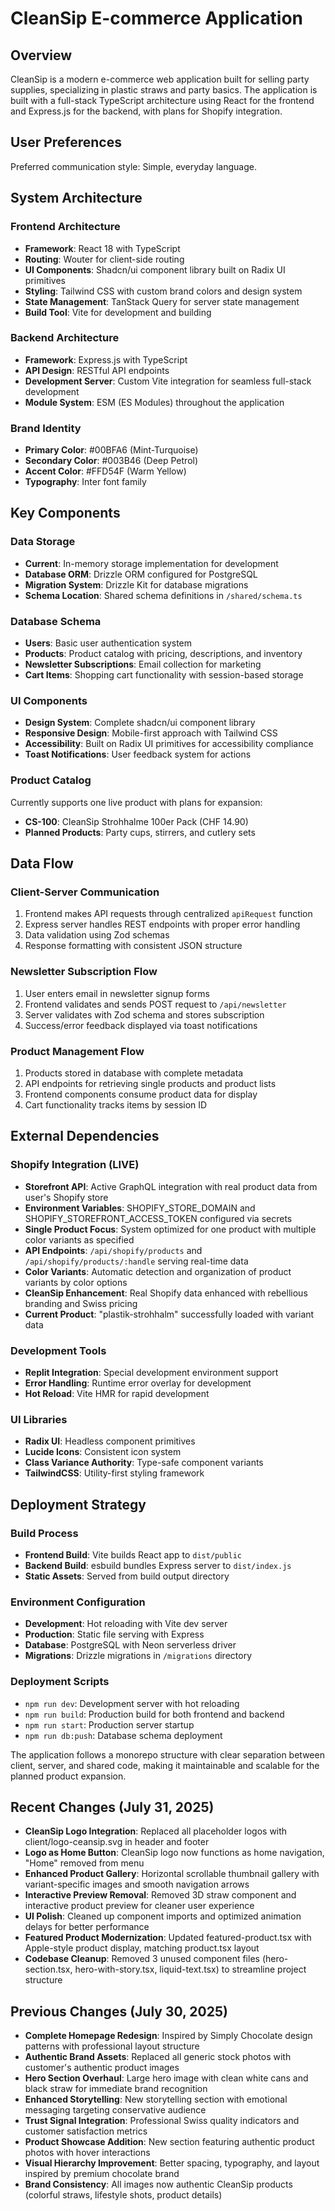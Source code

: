 # CleanSip E-commerce Application

## Overview

CleanSip is a modern e-commerce web application built for selling party supplies, specializing in plastic straws and party basics. The application is built with a full-stack TypeScript architecture using React for the frontend and Express.js for the backend, with plans for Shopify integration.

## User Preferences

Preferred communication style: Simple, everyday language.

## System Architecture

### Frontend Architecture
- **Framework**: React 18 with TypeScript
- **Routing**: Wouter for client-side routing
- **UI Components**: Shadcn/ui component library built on Radix UI primitives
- **Styling**: Tailwind CSS with custom brand colors and design system
- **State Management**: TanStack Query for server state management
- **Build Tool**: Vite for development and building

### Backend Architecture
- **Framework**: Express.js with TypeScript
- **API Design**: RESTful API endpoints
- **Development Server**: Custom Vite integration for seamless full-stack development
- **Module System**: ESM (ES Modules) throughout the application

### Brand Identity
- **Primary Color**: #00BFA6 (Mint-Turquoise)
- **Secondary Color**: #003B46 (Deep Petrol)
- **Accent Color**: #FFD54F (Warm Yellow)
- **Typography**: Inter font family

## Key Components

### Data Storage
- **Current**: In-memory storage implementation for development
- **Database ORM**: Drizzle ORM configured for PostgreSQL
- **Migration System**: Drizzle Kit for database migrations
- **Schema Location**: Shared schema definitions in `/shared/schema.ts`

### Database Schema
- **Users**: Basic user authentication system
- **Products**: Product catalog with pricing, descriptions, and inventory
- **Newsletter Subscriptions**: Email collection for marketing
- **Cart Items**: Shopping cart functionality with session-based storage

### UI Components
- **Design System**: Complete shadcn/ui component library
- **Responsive Design**: Mobile-first approach with Tailwind CSS
- **Accessibility**: Built on Radix UI primitives for accessibility compliance
- **Toast Notifications**: User feedback system for actions

### Product Catalog
Currently supports one live product with plans for expansion:
- **CS-100**: CleanSip Strohhalme 100er Pack (CHF 14.90)
- **Planned Products**: Party cups, stirrers, and cutlery sets

## Data Flow

### Client-Server Communication
1. Frontend makes API requests through centralized `apiRequest` function
2. Express server handles REST endpoints with proper error handling
3. Data validation using Zod schemas
4. Response formatting with consistent JSON structure

### Newsletter Subscription Flow
1. User enters email in newsletter signup forms
2. Frontend validates and sends POST request to `/api/newsletter`
3. Server validates with Zod schema and stores subscription
4. Success/error feedback displayed via toast notifications

### Product Management Flow
1. Products stored in database with complete metadata
2. API endpoints for retrieving single products and product lists
3. Frontend components consume product data for display
4. Cart functionality tracks items by session ID

## External Dependencies

### Shopify Integration (LIVE)
- **Storefront API**: Active GraphQL integration with real product data from user's Shopify store
- **Environment Variables**: SHOPIFY_STORE_DOMAIN and SHOPIFY_STOREFRONT_ACCESS_TOKEN configured via secrets
- **Single Product Focus**: System optimized for one product with multiple color variants as specified
- **API Endpoints**: `/api/shopify/products` and `/api/shopify/products/:handle` serving real-time data
- **Color Variants**: Automatic detection and organization of product variants by color options
- **CleanSip Enhancement**: Real Shopify data enhanced with rebellious branding and Swiss pricing
- **Current Product**: "plastik-strohhalm" successfully loaded with variant data

### Development Tools
- **Replit Integration**: Special development environment support
- **Error Handling**: Runtime error overlay for development
- **Hot Reload**: Vite HMR for rapid development

### UI Libraries
- **Radix UI**: Headless component primitives
- **Lucide Icons**: Consistent icon system
- **Class Variance Authority**: Type-safe component variants
- **TailwindCSS**: Utility-first styling framework

## Deployment Strategy

### Build Process
- **Frontend Build**: Vite builds React app to `dist/public`
- **Backend Build**: esbuild bundles Express server to `dist/index.js`
- **Static Assets**: Served from build output directory

### Environment Configuration
- **Development**: Hot reloading with Vite dev server
- **Production**: Static file serving with Express
- **Database**: PostgreSQL with Neon serverless driver
- **Migrations**: Drizzle migrations in `/migrations` directory

### Deployment Scripts
- `npm run dev`: Development server with hot reloading
- `npm run build`: Production build for both frontend and backend
- `npm run start`: Production server startup
- `npm run db:push`: Database schema deployment

The application follows a monorepo structure with clear separation between client, server, and shared code, making it maintainable and scalable for the planned product expansion.

## Recent Changes (July 31, 2025)
- **CleanSip Logo Integration**: Replaced all placeholder logos with client/logo-ceansip.svg in header and footer
- **Logo as Home Button**: CleanSip logo now functions as home navigation, "Home" removed from menu
- **Enhanced Product Gallery**: Horizontal scrollable thumbnail gallery with variant-specific images and smooth navigation arrows
- **Interactive Preview Removal**: Removed 3D straw component and interactive product preview for cleaner user experience
- **UI Polish**: Cleaned up component imports and optimized animation delays for better performance
- **Featured Product Modernization**: Updated featured-product.tsx with Apple-style product display, matching product.tsx layout
- **Codebase Cleanup**: Removed 3 unused component files (hero-section.tsx, hero-with-story.tsx, liquid-text.tsx) to streamline project structure

## Previous Changes (July 30, 2025)
- **Complete Homepage Redesign**: Inspired by Simply Chocolate design patterns with professional layout structure
- **Authentic Brand Assets**: Replaced all generic stock photos with customer's authentic product images
- **Hero Section Overhaul**: Large hero image with clean white cans and black straw for immediate brand recognition
- **Enhanced Storytelling**: New storytelling section with emotional messaging targeting conservative audience
- **Trust Signal Integration**: Professional Swiss quality indicators and customer satisfaction metrics
- **Product Showcase Addition**: New section featuring authentic product photos with hover interactions
- **Visual Hierarchy Improvement**: Better spacing, typography, and layout inspired by premium chocolate brand
- **Brand Consistency**: All images now authentic CleanSip products (colorful straws, lifestyle shots, product details)